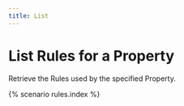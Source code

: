 ```yaml
---
title: List
---
```


# List Rules for a Property

Retrieve the Rules used by the specified Property.

{% scenario rules.index %}
